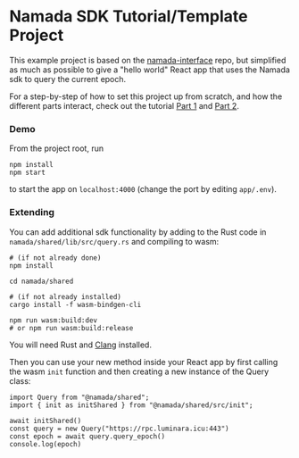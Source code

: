 # Namada SDK Tutorial/Template Project

This example project is based on the [namada-interface](https://github.com/anoma/namada-interface/tree/main) repo, but simplified as much as possible to give a "hello world" React app that uses the Namada sdk to query the current epoch.  

For a step-by-step of how to set this project up from scratch, and how the different parts interact, check out the tutorial [Part 1](https://hackmd.io/rgf-magIRUqyW9ObjQp3Ww) and [Part 2](https://hackmd.io/rgf-magIRUqyW9ObjQp3Ww).  

### Demo
From the project root, run
```
npm install
npm start
```
to start the app on `localhost:4000` (change the port by editing `app/.env`).

### Extending

You can add additional sdk functionality by adding to the Rust code in `namada/shared/lib/src/query.rs` and compiling to wasm:  
```
# (if not already done)
npm install

cd namada/shared

# (if not already installed)
cargo install -f wasm-bindgen-cli

npm run wasm:build:dev
# or npm run wasm:build:release
```

You will need Rust and [Clang](https://rust-lang.github.io/rust-bindgen/requirements.html) installed.



Then you can use your new method inside your React app by first calling the wasm `init` function and then creating a new instance of the Query class:
```
import Query from "@namada/shared";
import { init as initShared } from "@namada/shared/src/init";

await initShared()
const query = new Query("https://rpc.luminara.icu:443")
const epoch = await query.query_epoch()
console.log(epoch)
```
